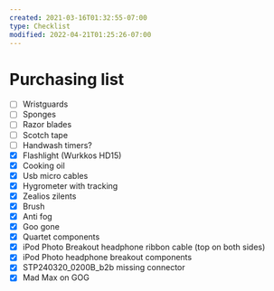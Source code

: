 ```yaml
---
created: 2021-03-16T01:32:55-07:00
type: Checklist
modified: 2022-04-21T01:25:26-07:00
---
```


# Purchasing list

- [ ] Wristguards
- [ ] Sponges
- [ ] Razor blades
- [ ] Scotch tape
- [ ] Handwash timers?
- [x] Flashlight (Wurkkos HD15)
- [x] Cooking oil
- [x] Usb micro cables
- [x] Hygrometer with tracking
- [x] Zealios zilents
- [x] Brush
- [x] Anti fog
- [x] Goo gone
- [x] Quartet components
- [x] iPod Photo Breakout headphone ribbon cable (top on both sides)
- [x] iPod Photo headphone breakout components
- [x] STP240320_0200B_b2b missing connector
- [x] Mad Max on GOG
